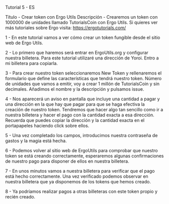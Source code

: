 Tutorial 5 - ES

Título - Crear token con Ergo Utils
Descripción - Crearemos un token con 1000000 de unidades llamado TutorialsCoin con Ergo Utils.
Si quieres ver más tutoriales sobre Ergo visita: https://ergotutorials.com/

1 - En este tutorial vamos a ver cómo crear un token fungible desde el sitio web de Ergo Utils.

2 - Lo primero que haremos será entrar en ErgoUtils.org y configurar nuestra billetera. Para este tutorial utilizaré una dirección de Yoroi. Entro a mi billetera para copiarla.

3 - Para crear nuestro token seleccionaremos New Token y rellenaremos el formulario que define las características que tendrá nuestro token. Número de unidades que vamos a emitir, voy a crear 1 millón de TutorialsCoin y sin decimales. Añadimos el nombre y la descripción y pulsamos issue.

4 - Nos aparecerá un aviso en pantalla que incluye una cantidad a pagar y una dirección en la que hay que pagar para que se haga efectiva la creación de nuestro token. Tendremos que hacer algo tan sencillo como ir a nuestra billetera y hacer el pago con la cantidad exacta a esa dirección. Recuerda que puedes copiar la dirección y la cantidad exacta en el portapapeles haciendo click sobre ellos.

5 - Una vez completado los campos, introducimos nuestra contraseña de gastos y la magia está hecha. 

6 - Podemos volver al sitio web de ErgoUtils para comprobar que nuestro token se está creando correctamente, esperaremos algunas confirmaciones de nuestro pago para disponer de ellos en nuestra billetera.

7 - En unos minutos vamos a nuestra billetera para verificar que el pago está hecho correctamente. Una vez verificado podemos observar en nuestra billetera que ya disponemos de los tokens que hemos creado.

8 - Ya podríamos realizar pagos a otras billeteras con este token propio y recién creado.
